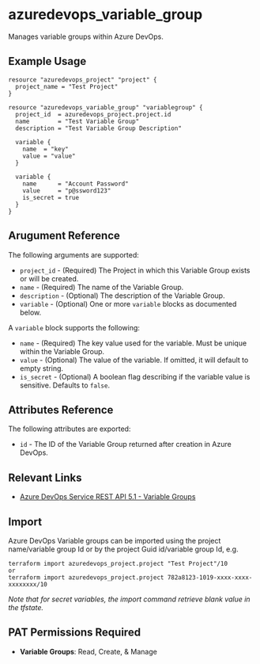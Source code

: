 # azuredevops_variable_group
Manages variable groups within Azure DevOps.

## Example Usage

```hcl
resource "azuredevops_project" "project" {
  project_name = "Test Project"
}

resource "azuredevops_variable_group" "variablegroup" {
  project_id  = azuredevops_project.project.id
  name        = "Test Variable Group"
  description = "Test Variable Group Description"

  variable {
    name  = "key"
    value = "value"
  }

  variable {
    name      = "Account Password"
    value     = "p@ssword123"
    is_secret = true
  }
}
```

## Arugument Reference

The following arguments are supported:

* `project_id` - (Required) The Project in which this Variable Group exists or will be created.
* `name` - (Required) The name of the Variable Group.
* `description` - (Optional) The description of the Variable Group.
* `variable` - (Optional) One or more `variable` blocks as documented below.

A `variable` block supports the following:

* `name` - (Required) The key value used for the variable. Must be unique within the Variable Group.
* `value` - (Optional) The value of the variable. If omitted, it will default to empty string.
* `is_secret` - (Optional) A boolean flag describing if the variable value is sensitive. Defaults to `false`.

## Attributes Reference

The following attributes are exported:

* `id` - The ID of the Variable Group returned after creation in Azure DevOps.

## Relevant Links
* [Azure DevOps Service REST API 5.1 - Variable Groups](https://docs.microsoft.com/en-us/rest/api/azure/devops/distributedtask/variablegroups?view=azure-devops-rest-5.1)

## Import
Azure DevOps Variable groups can be imported using the project name/variable group Id or by the project Guid id/variable group Id, e.g.
 
 ```
 terraform import azuredevops_project.project "Test Project"/10
 or
 terraform import azuredevops_project.project 782a8123-1019-xxxx-xxxx-xxxxxxxx/10
 ```

*Note that for secret variables, the import command retrieve blank value in the tfstate.*

## PAT Permissions Required

- **Variable Groups**: Read, Create, & Manage